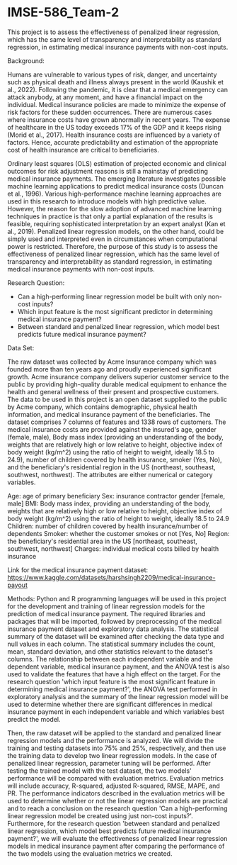 # IMSE-586_Team-2

This project is to assess the effectiveness of penalized linear regression, which has the same level of transparency and interpretability as standard regression, in estimating medical insurance payments with non-cost inputs. 

Background:  

Humans are vulnerable to various types of risk, danger, and uncertainty such as physical death and illness always present in the world (Kaushik et al., 2022). Following the pandemic, it is clear that a medical emergency can attack anybody, at any moment, and have a financial impact on the individual. Medical insurance policies are made to minimize the expense of risk factors for these sudden occurrences. There are numerous cases where insurance costs have grown abnormally in recent years. The expense of healthcare in the US today exceeds 17% of the GDP and it keeps rising (Morid et al., 2017). Health insurance costs are influenced by a variety of factors. Hence, accurate predictability and estimation of the appropriate cost of health insurance are critical to beneficiaries. 

Ordinary least squares (OLS) estimation of projected economic and clinical outcomes for risk adjustment reasons is still a mainstay of predicting medical insurance payments. The emerging literature investigates possible machine learning applications to predict medical insurance costs (Duncan et al., 1996). Various high-performance machine learning approaches are used in this research to introduce models with high predictive value. However, the reason for the slow adoption of advanced machine learning techniques in practice is that only a partial explanation of the results is feasible, requiring sophisticated interpretation by an expert analyst (Kan et al., 2019). Penalized linear regression models, on the other hand, could be simply used and interpreted even in circumstances when computational power is restricted. Therefore, the purpose of this study is to assess the effectiveness of penalized linear regression, which has the same level of transparency and interpretability as standard regression, in estimating medical insurance payments with non-cost inputs. 



Research Question:

- Can a high-performing linear regression model be built with only non-cost inputs?
- Which input feature is the most significant predictor in determining medical insurance payment?
- Between standard and penalized linear regression, which model best predicts future medical insurance payment? 



Data Set: 

The raw dataset was collected by Acme Insurance company  which was founded more than ten years ago and proudly experienced significant growth. Acme insurance company delivers superior customer service to the public by providing high-quality durable medical equipment to enhance the health and general wellness of their present and prospective customers. The data to be used in this project is an open dataset supplied to the public by Acme company, which contains demographic, physical health information, and medical insurance payment of the beneficiaries. The dataset comprises 7 columns of features and 1338 rows of customers. The medical insurance costs are provided against the insured's age, gender (female, male),  Body mass index (providing an understanding of the body, weights that are relatively high or low relative to height, objective index of body weight (kg/m^2) using the ratio of height to weight, ideally 18.5 to 24.9), number of children covered by health insurance, smoker (Yes, No), and the beneficiary's residential region in the US (northeast, southeast, southwest, northwest). The attributes are either numerical or category variables.

Age: age of primary beneficiary
Sex: insurance contractor gender [female, male]
BMI: Body mass index, providing an understanding of the body, weights that are relatively high or low relative to height, objective index of body weight (kg/m^2) using the ratio of height to weight, ideally 18.5 to 24.9
Children: number of children covered by health insurance/number of dependents
Smoker: whether the customer smokes or not [Yes, No]
Region: the beneficiary's residential area in the US [northeast, southeast, southwest, northwest]
Charges: individual medical costs billed by health insurance 

Link for the medical insurance payment dataset: https://www.kaggle.com/datasets/harshsingh2209/medical-insurance-payout



Methods: 
Python and R programming languages will be used in this project for the development and training of linear regression models for the prediction of medical insurance payment. The required libraries and packages that will be imported, followed by preprocessing of the medical insurance payment dataset and exploratory data analysis. The statistical summary of the dataset will be examined after checking the data type and null values in each column. The statistical summary includes the count, mean, standard deviation, and other statistics relevant to the dataset's columns. The relationship between each independent variable and the dependent variable, medical insurance payment, and the ANOVA test is also used to validate the features that have a high effect on the target. For the research question 'which input feature is the most significant feature in determining medical insurance payment?', the ANOVA test performed in exploratory analysis and the summary of the linear regression model will be used to determine whether there are significant differences in medical insurance payment in each independent variable and which variables best predict the model.

Then, the raw dataset will be applied to the standard and penalized linear regression models and the performance is analyzed. We will divide the training and testing datasets into 75% and 25%, respectively, and then use the training data to develop two linear regression models. In the case of penalized linear regression, parameter tuning will be performed. After testing the trained model with the test dataset, the two models' performance will be compared with evaluation metrics. Evaluation metrics will include accuracy, R-squared, adjusted R-squared, RMSE, MAPE, and PR. The performance indicators described in the evaluation metrics will be used to determine whether or not the linear regression models are practical and to reach a conclusion on the research question 'Can a high-performing linear regression model be created using just non-cost inputs?'. Furthermore, for the research question 'between standard and penalized linear regression, which model best predicts future medical insurance payment?', we will evaluate the effectiveness of penalized linear regression models in medical insurance payment after comparing the performance of the two models using the evaluation metrics we created.


